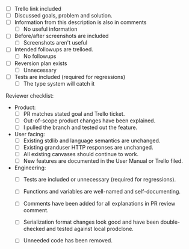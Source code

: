 - [ ] Trello link included
- [ ] Discussed goals, problem and solution.
- [ ] Information from this description is also in comments
  - [ ] No useful information
- [ ] Before/after screenshots are included
  - [ ] Screenshots aren't useful
- [ ] Intended followups are trelloed.
  - [ ] No followups
- [ ] Reversion plan exists
  - [ ] Unnecessary
- [ ] Tests are included (required for regressions)
  - [ ] The type system will catch it

Reviewer checklist:
- Product:
  - [ ] PR matches stated goal and Trello ticket.
  - [ ] Out-of-scope product changes have been explained.
  - [ ] I pulled the branch and tested out the feature.
- User facing:
  - [ ] Existing stdlib and language semantics are unchanged.
  - [ ] Existing granduser HTTP responses are unchanged.
  - [ ] All existing canvases should continue to work.
  - [ ] New features are documented in the User Manual or Trello filed.
- Engineering:
  - [ ] Tests are included or unnecessary (required for regressions).
  - [ ] Functions and variables are well-named and self-documenting.
  - [ ] Comments have been added for all explanations in PR review comment.
  - [ ] Serialization format changes look good and have been double-checked and tested against local prodclone.
  - [ ] Unneeded code has been removed.

